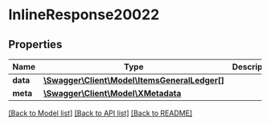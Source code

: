 # InlineResponse20022

## Properties
Name | Type | Description | Notes
------------ | ------------- | ------------- | -------------
**data** | [**\Swagger\Client\Model\ItemsGeneralLedger[]**](ItemsGeneralLedger.md) |  | [optional] 
**meta** | [**\Swagger\Client\Model\XMetadata**](XMetadata.md) |  | [optional] 

[[Back to Model list]](../../README.md#documentation-for-models) [[Back to API list]](../../README.md#documentation-for-api-endpoints) [[Back to README]](../../README.md)

